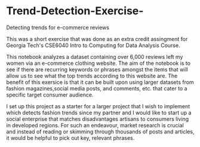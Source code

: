 # Trend-Detection-Exercise-
Detecting trends for e-commerce reviews 

This was a short exercise that was done as an extra credit assingment for Georgia Tech's CSE6040 Intro to Computing for Data Analysis Course. 

This notebook analyzes a dataset containing over 6,000 reviews left my women via an e-commerce clothing website. The aim of the notebook is to see if there are recurring keywords or phrases amongst the items that will allow us to see what the top trends according to this website are. The benefit of this exersice is that it can be built upon using larger datasets from fashion magazines,social media posts, and comments, etc. that cater to a specific target consumer audience.

I set up this project as a starter for a larger project that I wish to implement which detects fashion trends since my partner and I would like to start up a social enterprise that matches disadvantages artisans to consumers living in developed regions. For such an endeavour, market research is crucial and instead of reading or skimming through thousands of posts and articles, it would be helpful to pick out key, relevant phrases.
